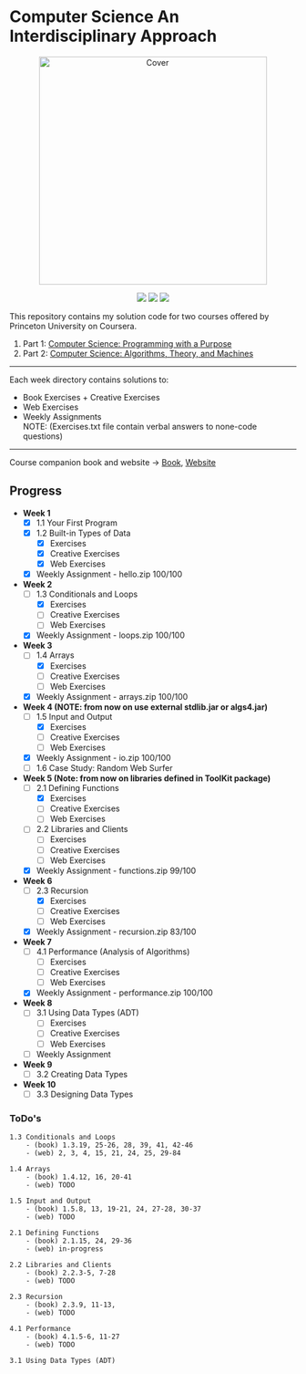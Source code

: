 # Computer Science An Interdisciplinary Approach
<p align="center">
  <a href="https://introcs.cs.princeton.edu/java/home/">
    <img src="https://introcs.cs.princeton.edu/java/cover.png" height="400" title="Cover" alt="Cover">
  </a>
</p>
<p align="center">
<img src="https://img.shields.io/badge/CS1-Programming with a Purpose-purple.svg" />
<img src="https://img.shields.io/badge/Week-8-purple.svg" />
<img src="https://img.shields.io/badge/Lecture-Using Data Types (ADT)-purple.svg" />
</p>

This repository contains my solution code for two courses offered by
Princeton University on Coursera.
1. Part 1: [Computer Science: Programming with a Purpose](https://www.coursera.org/learn/cs-programming-java)  
2. Part 2: [Computer Science: Algorithms, Theory, and Machines](https://www.coursera.org/learn/cs-algorithms-theory-machines)
---    
Each week directory contains solutions to:
- Book Exercises + Creative Exercises
- Web Exercises  
- Weekly Assignments  
NOTE: (Exercises.txt file contain verbal answers to none-code questions)
---
Course companion book and website -> [Book](https://amzn.to/2OaojuR), [Website](https://introcs.cs.princeton.edu/java/home/)  

## Progress 
- **Week 1**  
    - [x] 1.1 Your First Program   
    - [x] 1.2 Built-in Types of Data  
        - [x] Exercises
        - [x] Creative Exercises
        - [x] Web Exercises
    - [x] Weekly Assignment - hello.zip 100/100
- **Week 2**  
    - [ ] 1.3 Conditionals and Loops 
        - [x] Exercises
        - [ ] Creative Exercises
        - [ ] Web Exercises
    - [x] Weekly Assignment - loops.zip 100/100
- **Week 3**
    - [ ] 1.4 Arrays 
        - [x] Exercises
        - [ ] Creative Exercises
        - [ ] Web Exercises
    - [x] Weekly Assignment - arrays.zip 100/100
- **Week 4 (NOTE: from now on use external stdlib.jar or algs4.jar)**
    - [ ] 1.5 Input and Output
        - [x] Exercises
        - [ ] Creative Exercises
        - [ ] Web Exercises
    - [x] Weekly Assignment - io.zip 100/100
    - [ ] 1.6 Case Study: Random Web Surfer  
- **Week 5 (Note: from now on libraries defined in ToolKit package)** 
    - [ ] 2.1 Defining Functions
        - [x] Exercises
        - [ ] Creative Exercises
        - [ ] Web Exercises
    - [ ] 2.2 Libraries and Clients
        - [ ] Exercises
        - [ ] Creative Exercises
        - [ ] Web Exercises
    - [x] Weekly Assignment - functions.zip 99/100
- **Week 6**  
    - [ ] 2.3 Recursion
        - [x] Exercises
        - [ ] Creative Exercises
        - [ ] Web Exercises
    - [x] Weekly Assignment - recursion.zip 83/100
- **Week 7**  
    - [ ] 4.1 Performance (Analysis of Algorithms)
        - [ ] Exercises
        - [ ] Creative Exercises
        - [ ] Web Exercises
    - [x] Weekly Assignment - performance.zip 100/100
- **Week 8**  
    - [ ] 3.1 Using Data Types (ADT)
        - [ ] Exercises
        - [ ] Creative Exercises
        - [ ] Web Exercises
    - [ ] Weekly Assignment
- **Week 9**  
    - [ ] 3.2 Creating Data Types
- **Week 10** 
    - [ ] 3.3 Designing Data Types
    
### ToDo's
    1.3 Conditionals and Loops
        - (book) 1.3.19, 25-26, 28, 39, 41, 42-46
        - (web) 2, 3, 4, 15, 21, 24, 25, 29-84
    
    1.4 Arrays
        - (book) 1.4.12, 16, 20-41
        - (web) TODO   
        
    1.5 Input and Output
        - (book) 1.5.8, 13, 19-21, 24, 27-28, 30-37 
        - (web) TODO
    
    2.1 Defining Functions
        - (book) 2.1.15, 24, 29-36
        - (web) in-progress
    
    2.2 Libraries and Clients
        - (book) 2.2.3-5, 7-28
        - (web) TODO
    
    2.3 Recursion
        - (book) 2.3.9, 11-13, 
        - (web) TODO
    
    4.1 Performance
        - (book) 4.1.5-6, 11-27
        - (web) TODO
    
    3.1 Using Data Types (ADT)